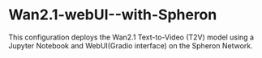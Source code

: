 # Wan2.1-webUI--with-Spheron
This configuration deploys the Wan2.1 Text-to-Video (T2V) model using a Jupyter Notebook and WebUI(Gradio interface) on the Spheron Network.
